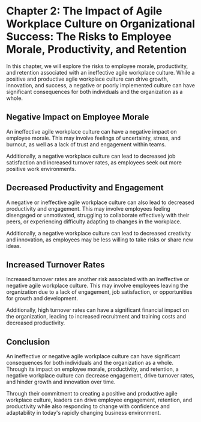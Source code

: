 Chapter 2: The Impact of Agile Workplace Culture on Organizational Success: The Risks to Employee Morale, Productivity, and Retention
=====================================================================================================================================

In this chapter, we will explore the risks to employee morale, productivity, and retention associated with an ineffective agile workplace culture. While a positive and productive agile workplace culture can drive growth, innovation, and success, a negative or poorly implemented culture can have significant consequences for both individuals and the organization as a whole.

Negative Impact on Employee Morale
----------------------------------

An ineffective agile workplace culture can have a negative impact on employee morale. This may involve feelings of uncertainty, stress, and burnout, as well as a lack of trust and engagement within teams.

Additionally, a negative workplace culture can lead to decreased job satisfaction and increased turnover rates, as employees seek out more positive work environments.

Decreased Productivity and Engagement
-------------------------------------

A negative or ineffective agile workplace culture can also lead to decreased productivity and engagement. This may involve employees feeling disengaged or unmotivated, struggling to collaborate effectively with their peers, or experiencing difficulty adapting to changes in the workplace.

Additionally, a negative workplace culture can lead to decreased creativity and innovation, as employees may be less willing to take risks or share new ideas.

Increased Turnover Rates
------------------------

Increased turnover rates are another risk associated with an ineffective or negative agile workplace culture. This may involve employees leaving the organization due to a lack of engagement, job satisfaction, or opportunities for growth and development.

Additionally, high turnover rates can have a significant financial impact on the organization, leading to increased recruitment and training costs and decreased productivity.

Conclusion
----------

An ineffective or negative agile workplace culture can have significant consequences for both individuals and the organization as a whole. Through its impact on employee morale, productivity, and retention, a negative workplace culture can decrease engagement, drive turnover rates, and hinder growth and innovation over time.

Through their commitment to creating a positive and productive agile workplace culture, leaders can drive employee engagement, retention, and productivity while also responding to change with confidence and adaptability in today's rapidly changing business environment.
